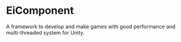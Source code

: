 # EiComponent
A framework to develop and make games with good performance and multi-threaded system for Unity.
